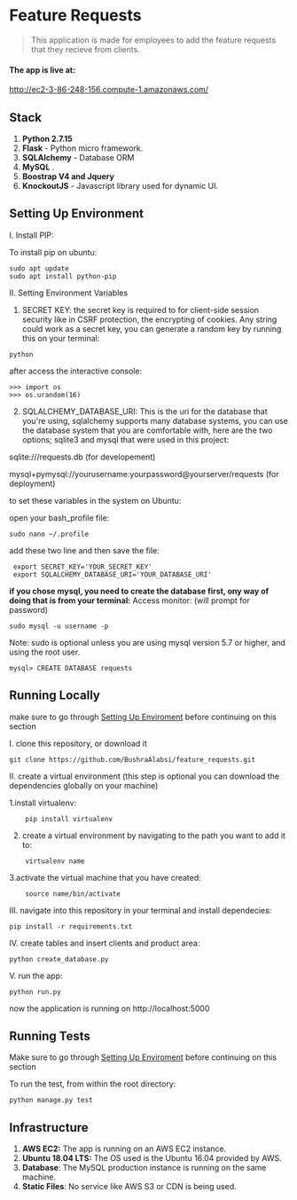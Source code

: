 # Feature Requests

> This application is made for employees to add the feature requests that they recieve from clients.

#### The app is live at:

http://ec2-3-86-248-156.compute-1.amazonaws.com/ 


## Stack
1. **Python 2.7.15** 
2. **Flask** - Python micro framework.
4. **SQLAlchemy** - Database ORM
5. **MySQL** .
6. **Boostrap V4 and Jquery** 
7. **KnockoutJS** - Javascript library used for dynamic UI.

## Setting Up Environment

I. Install PIP:

To install pip on ubuntu:

```
sudo apt update
sudo apt install python-pip
```
II. Setting Environment Variables

1. SECRET KEY: the secret key is required to for client-side session security like in CSRF protection, the encrypting of cookies. Any string could work as a secret key, you can generate a random key by running this on your terminal:
``` 
python 
```
after access the  interactive console:
```
>>> import os
>>> os.urandom(16)
```

2. SQLALCHEMY_DATABASE_URI: This is the uri for the database that you're using, sqlalchemy 	supports many database systems, you can use the database system that you are comfortable with, here are the two options; sqlite3 and mysql that were used in this project:

sqlite:///requests.db  (for developement)

mysql+pymysql://yourusername:yourpassword@yourserver/requests (for deployment)  

to set these variables in the system on Ubuntu:

open your bash_profile file:
```
sudo nano ~/.profile
```

add these two line and then save the file:

```
 export SECRET_KEY='YOUR_SECRET_KEY' 
 export SQLALCHEMY_DATABASE_URI='YOUR_DATABASE_URI'
  ```


**if you chose mysql, you need to create the database first, ony way of doing that is from your terminal:**
Access monitor: (will prompt for password)
``` 
sudo mysql -u username -p 
```
 Note: sudo is optional unless you are using mysql version 5.7 or higher, and using the root user.

``` 
mysql> CREATE DATABASE requests 
```

## Running Locally
make sure to go through [Setting Up Enviroment](#setting-up-environment) before continuing on this section


I. clone this repository, or download it 
```
git clone https://github.com/BushraAlabsi/feature_requests.git
 ```

II. create a virtual environment (this step is optional you can download the dependencies globally on your machine)
	
   1.install virtualenv:
	
```
	pip install virtualenv
```
	
   2. create a virtual environment by navigating to the path you want to add it to:
	
``` 
	virtualenv name 
```
	
   3.activate the virtual machine that you have created:
	
``` 
	source name/bin/activate
```

III. navigate into this repository in your terminal and install dependecies:
``` 
pip install -r requirements.txt
```

IV. create tables and insert clients and product area:
```
python create_database.py
 ```

V. run the app:
```
python run.py
 ```

now the application is running on http://localhost:5000

## Running Tests
Make sure to go through [Setting Up Enviroment](#setting-up-environment) before continuing on this section

To run the test, from within the root directory:

```
python manage.py test 
```

## Infrastructure
1. **AWS EC2:** The app is running on an AWS EC2 instance.
2. **Ubuntu 18.04 LTS:** The OS used is the Ubuntu 16.04 provided by AWS.
3. **Database**: The MySQL production instance is running on the same machine.
4. **Static Files**: No service like AWS S3 or CDN is being used.
